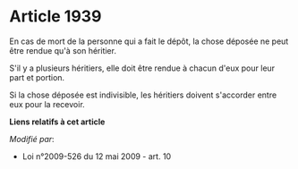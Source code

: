 # Article 1939

En cas de mort de la personne qui a fait le dépôt, la chose déposée ne peut être rendue qu'à son héritier.

S'il y a plusieurs héritiers, elle doit être rendue à chacun d'eux pour leur part et portion.

Si la chose déposée est indivisible, les héritiers doivent s'accorder entre eux pour la recevoir.

**Liens relatifs à cet article**

_Modifié par_:

  - Loi n°2009-526 du 12 mai 2009 - art. 10
